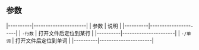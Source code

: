 ##  参数
|----------|----------------------|
| 参数     | 说明                 |
|----------|----------------------|
| `-行数`  | 打开文件后定位到某行 |
|----------|----------------------|
| `-/单词` | 打开文件后定位到单词 |
|----------|----------------------|


